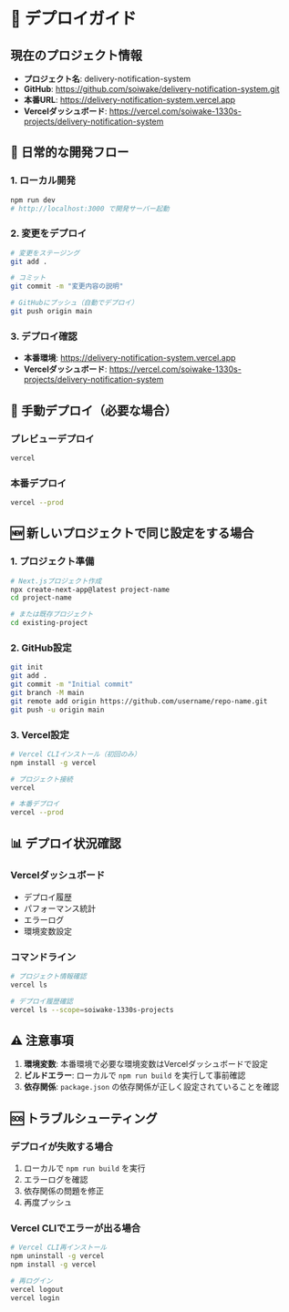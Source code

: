 # 🚀 デプロイガイド

## 現在のプロジェクト情報
- **プロジェクト名**: delivery-notification-system
- **GitHub**: https://github.com/soiwake/delivery-notification-system.git
- **本番URL**: https://delivery-notification-system.vercel.app
- **Vercelダッシュボード**: https://vercel.com/soiwake-1330s-projects/delivery-notification-system

## 📝 日常的な開発フロー

### 1. ローカル開発
```bash
npm run dev
# http://localhost:3000 で開発サーバー起動
```

### 2. 変更をデプロイ
```bash
# 変更をステージング
git add .

# コミット
git commit -m "変更内容の説明"

# GitHubにプッシュ（自動でデプロイ）
git push origin main
```

### 3. デプロイ確認
- **本番環境**: https://delivery-notification-system.vercel.app
- **Vercelダッシュボード**: https://vercel.com/soiwake-1330s-projects/delivery-notification-system

## 🔧 手動デプロイ（必要な場合）

### プレビューデプロイ
```bash
vercel
```

### 本番デプロイ
```bash
vercel --prod
```

## 🆕 新しいプロジェクトで同じ設定をする場合

### 1. プロジェクト準備
```bash
# Next.jsプロジェクト作成
npx create-next-app@latest project-name
cd project-name

# または既存プロジェクト
cd existing-project
```

### 2. GitHub設定
```bash
git init
git add .
git commit -m "Initial commit"
git branch -M main
git remote add origin https://github.com/username/repo-name.git
git push -u origin main
```

### 3. Vercel設定
```bash
# Vercel CLIインストール（初回のみ）
npm install -g vercel

# プロジェクト接続
vercel

# 本番デプロイ
vercel --prod
```

## 📊 デプロイ状況確認

### Vercelダッシュボード
- デプロイ履歴
- パフォーマンス統計
- エラーログ
- 環境変数設定

### コマンドライン
```bash
# プロジェクト情報確認
vercel ls

# デプロイ履歴確認
vercel ls --scope=soiwake-1330s-projects
```

## ⚠️ 注意事項

1. **環境変数**: 本番環境で必要な環境変数はVercelダッシュボードで設定
2. **ビルドエラー**: ローカルで `npm run build` を実行して事前確認
3. **依存関係**: `package.json` の依存関係が正しく設定されていることを確認

## 🆘 トラブルシューティング

### デプロイが失敗する場合
1. ローカルで `npm run build` を実行
2. エラーログを確認
3. 依存関係の問題を修正
4. 再度プッシュ

### Vercel CLIでエラーが出る場合
```bash
# Vercel CLI再インストール
npm uninstall -g vercel
npm install -g vercel

# 再ログイン
vercel logout
vercel login
``` 